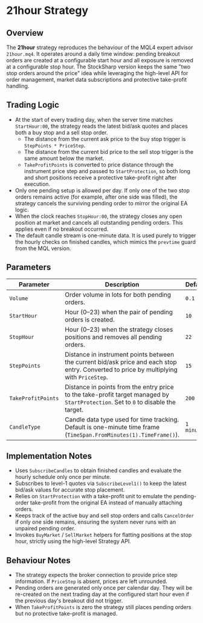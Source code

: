 # 21hour Strategy

## Overview
The **21hour** strategy reproduces the behaviour of the MQL4 expert advisor `21hour.mq4`. It operates around a daily time window: pending breakout orders are created at a configurable start hour and all exposure is removed at a configurable stop hour. The StockSharp version keeps the same "two stop orders around the price" idea while leveraging the high-level API for order management, market data subscriptions and protective take-profit handling.

## Trading Logic
- At the start of every trading day, when the server time matches `StartHour:00`, the strategy reads the latest bid/ask quotes and places both a buy stop and a sell stop order.
  - The distance from the current ask price to the buy stop trigger is `StepPoints * PriceStep`.
  - The distance from the current bid price to the sell stop trigger is the same amount below the market.
  - `TakeProfitPoints` is converted to price distance through the instrument price step and passed to `StartProtection`, so both long and short positions receive a protective take-profit right after execution.
- Only one pending setup is allowed per day. If only one of the two stop orders remains active (for example, after one side was filled), the strategy cancels the surviving pending order to mirror the original EA logic.
- When the clock reaches `StopHour:00`, the strategy closes any open position at market and cancels all outstanding pending orders. This applies even if no breakout occurred.
- The default candle stream is one-minute data. It is used purely to trigger the hourly checks on finished candles, which mimics the `prevtime` guard from the MQL version.

## Parameters
| Parameter | Description | Default |
|-----------|-------------|---------|
| `Volume` | Order volume in lots for both pending orders. | `0.1` |
| `StartHour` | Hour (0–23) when the pair of pending orders is created. | `10` |
| `StopHour` | Hour (0–23) when the strategy closes positions and removes all pending orders. | `22` |
| `StepPoints` | Distance in instrument points between the current bid/ask price and each stop entry. Converted to price by multiplying with `PriceStep`. | `15` |
| `TakeProfitPoints` | Distance in points from the entry price to the take-profit target managed by `StartProtection`. Set to `0` to disable the target. | `200` |
| `CandleType` | Candle data type used for time tracking. Default is one-minute time frame (`TimeSpan.FromMinutes(1).TimeFrame()`). | `1 minute` |

## Implementation Notes
- Uses `SubscribeCandles` to obtain finished candles and evaluate the hourly schedule only once per minute.
- Subscribes to level-1 quotes via `SubscribeLevel1()` to keep the latest bid/ask values for accurate stop placement.
- Relies on `StartProtection` with a take-profit unit to emulate the pending-order take-profit from the original EA instead of manually attaching orders.
- Keeps track of the active buy and sell stop orders and calls `CancelOrder` if only one side remains, ensuring the system never runs with an unpaired pending order.
- Invokes `BuyMarket` / `SellMarket` helpers for flatting positions at the stop hour, strictly using the high-level Strategy API.

## Behaviour Notes
- The strategy expects the broker connection to provide price step information. If `PriceStep` is absent, prices are left unrounded.
- Pending orders are generated only once per calendar day. They will be re-created on the next trading day at the configured start hour even if the previous day's breakout did not trigger.
- When `TakeProfitPoints` is zero the strategy still places pending orders but no protective take-profit is managed.
